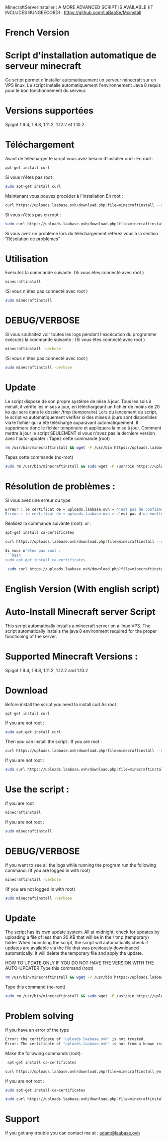 MinecraftServerInstaller :
A MORE ADVANCED SCRIPT IS AVAILABLE (IT INCLUDES BUNGEECORD) : https://github.com/LaBaaSe/Mcinstall
# French Version

# Script d'installation automatique de serveur minecraft
Ce script permet d'installer automatiquement un serveur minecraft sur un VPS linux. Le script installe automatiquement l'environnement Java 8 requis pour le bon fonctionnement du serveur. 

# Versions supportées 
Spigot  1.9.4, 1.8.8, 1.11.2, 1.12.2 et 1.10.2

# Téléchargement
Avant de télécharger le script vous avez besoin d'installer curl :
En root :
```bash
apt-get install curl
```

Si vous n'êtes pas root : 
```bash
sudo apt-get install curl
```

Maintenant vous pouvez procéder à l'installation 
En root : 
```bash
curl https://uploads.laabase.ovh/download.php?file=minecraftinstall --output /usr/bin/minecraftinstall && chmod 0777 /usr/bin/minecraftinstall

```

Si vous n'êtes pas en root : 
```bash
sudo curl https://uploads.laabase.ovh/download.php?file=minecraftinstall --output /usr/bin/minecraftinstall && chmod 0777 /usr/bin/minecraftinstall
```

Si vous avez un problème lors du téléchargement référez vous à la section "Résolution de problèmes"

# Utilisation
Exécutez la commande suivante.
(Si vous êtes connecté avec root ) 
```bash
minecraftinstall
```

(Si vous n'êtes pas connecté avec root )

```bash
sudo minecraftinstall
```

# DEBUG/VERBOSE

Si vous souhaitez voir toutes les logs pendant l'excécution du programme exécutez la commande suivante :
(Si vous êtes connecté avec root ) 
```bash
minecraftinstall -verbose
```
(Si vous n'êtes pas connecté avec root )

```bash
sudo minecraftinstall -verbose
```
# Update

Le script dispose de son propre système de mise à jour. Tous les sois à minuit, il vérifie les mises à jour, en téléchargeant un fichier de moins de 20 ko qui sera dans le dossier /tmp (temporaire)
Lors du lancement du script, le script va automatiquement vérifier si des mises à jours sont disponibles via le fichier qui a été téléchargé auparavant automatiquement.
Il supprimera donc le fichier temporaire et appliquera la mise à jour.
Comment mettre à jour le script SEULEMENT si vous n'avez pas la dernière version avec l'auto-updater :
Tapez cette commande (root)
``` bash
rm /usr/bin/minecraftinstall && wget -P /usr/bin https://uploads.laabase.ovh/minecraftinstall && chmod 0777 /usr/bin/minecraftinstall 
```

Tapez cette commande (no-root)
```bash
sudo rm /usr/bin/minecraftinstall && sudo wget -P /usr/bin https://uploads.laabase.ovh/minecraftinstall && sudo chmod 0777 /usr/bin/minecraftinstall
```


# Résolution de problèmes :

Si vous avez une erreur du type  
```bash
Erreur : le certificat de « uploads.laabase.ovh » n'est pas de confiance.
Erreur : le certificat de « uploads.laabase.ovh » n'est pas d'un émetteur connu.
``` 
Réalisez la commande suivante (root): 
or : 
```bash
apt-get install ca-certificates
``` 

```bash
curl https://uploads.laabase.ovh/download.php?file=minecraftinstall --output /usr/bin/minecraftinstall && chmod 0777 /usr/bin/minecraftinstall``` 

Si vous n'êtes pas root : 
```bash
sudo apt-get install ca-certificates
``` 

```bash
 sudo curl https://uploads.laabase.ovh/download.php?file=minecraftinstall --output /usr/bin/minecraftinstall && chmod 0777 /usr/bin/minecraftinstall
 ``` 

# English Version (With english script)

# Auto-Install Minecraft server Script
This script automatically installs a minecraft server on a linux VPS. The script automatically installs the java 8 environment required for the proper functioning of the server.

# Supported Minecraft Versions : 

Spigot  1.9.4, 1.8.8, 1.11.2, 1.12.2 and 1.10.2

# Download

Before install the script you need to install curl 
As root :
```bash
apt-get install curl
```

If you are not root :
```bash
sudo apt-get install curl
```
Then you can install the script : 
If you are root : 
```bash
curl https://uploads.laabase.ovh/download.php?file=minecraftinstall --output /usr/bin/minecraftinstall && chmod 0777 /usr/bin/minecraftinstall
```

If you are not root : 

```bash
sudo curl https://uploads.laabase.ovh/download.php?file=minecraftinstall --output /usr/bin/minecraftinstall && chmod 0777 /usr/bin/minecraftinstall
```

# Use the script : 

if you are root
```bash
minecraftinstall
```

If you are not root : 

```bash
sudo minecraftinstall
``` 

# DEBUG/VERBOSE

If you want to see all the logs while running the program run the following command:
(If you are logged in with root)

```bash
minecraftinstall -verbose
```
(If you are not logged in with root)

```bash
sudo minecraftinstall -verbose
```
# Update

The script has its own update system. All at midnight, check for updates by uploading a file of less than 20 KB that will be in the / tmp (temporary) folder
When launching the script, the script will automatically check if updates are available via the file that was previously downloaded automatically.
It will delete the temporary file and apply the update.

HOW TO UPDATE ONLY IF YOU DO NOT HAVE THE VERSION WITH THE AUTO-UPDATER
Type this command (root)
``` bash
rm /usr/bin/minecraftinstall && wget -P /usr/bin https://uploads.laabase.ovh/en/minecraftinstall && chmod 0777 /usr/bin/minecraftinstall 
```

Type this command (no-root)
```bash
sudo rm /usr/bin/minecraftinstall && sudo wget -P /usr/bin https://uploads.laabase.ovh/en/minecraftinstall && sudo chmod 0777 /usr/bin/minecraftinstall
```
# Problem solving

If you have an error of the type
```bash
Error: the certificate of "uploads.laabase.ovh" is not trusted.
Error: The certificate of "uploads.laabase.ovh" is not from a known issuer.
```
Make the following commands (root):
```bash
 apt-get install ca-certificates
``` 
```bash
curl https://uploads.laabase.ovh/download.php?file=minecraftinstall_en --output /usr/bin/minecraftinstall && chmod 0777 /usr/bin/minecraftinstall
``` 
If you are not root : 
```bash
sudo apt-get install ca-certificates
``` 

```bash
sudo curl https://uploads.laabase.ovh/download.php?file=minecraftinstall_en --output /usr/bin/minecraftinstall && chmod 0777 /usr/bin/minecraftinstall
```
# Support

If you got any trouble you can contact me at : adam@laabase.ovh
